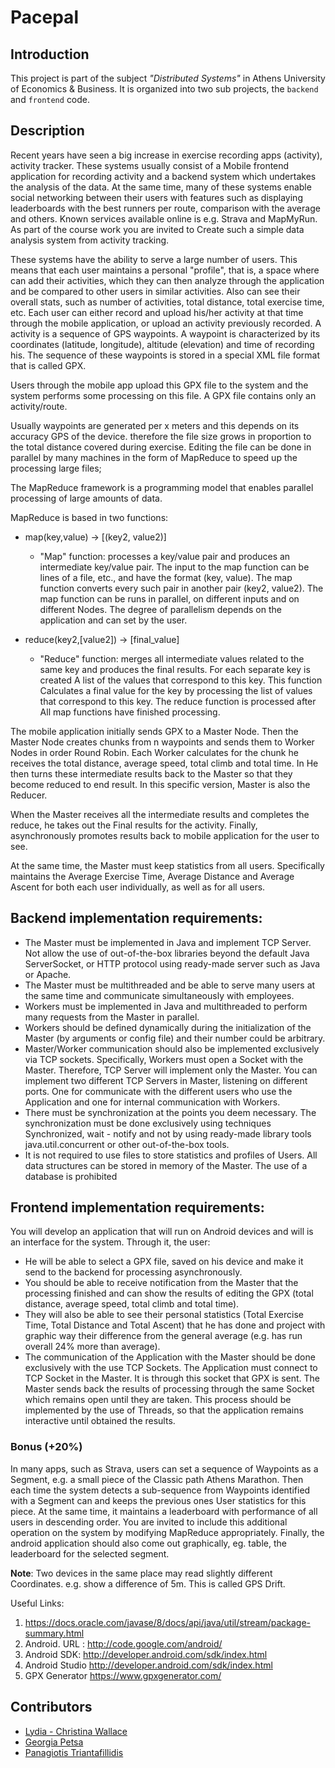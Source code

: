 # Pacepal


## Introduction
This project is part of the subject *"Distributed Systems"* in Athens University of Economics & Business. It is organized into two sub projects, the `backend` and `frontend` code.

## Description
<p> Recent years have seen a big increase in exercise recording apps
(activity), activity tracker. These systems usually consist of a
Mobile frontend application for recording activity and a backend system
which undertakes the analysis of the data. At the same time, many of these
systems enable social networking between their users with
features such as displaying leaderboards with the best runners per route,
comparison with the average and others. Known services available online
is e.g. Strava and MapMyRun. As part of the course work you are invited to
Create such a simple data analysis system from activity tracking.

<p> These systems have the ability to serve a large number of users. This
means that each user maintains a personal "profile", that is, a space where
can add their activities, which they can then analyze through the
application and be compared to other users in similar activities. Also
can see their overall stats, such as number of activities, total
distance, total exercise time, etc. Each user can either record and
upload his/her activity at that time through the mobile application,
or upload an activity previously recorded. A
activity is a sequence of GPS waypoints. A waypoint is characterized by
its coordinates (latitude, longitude), altitude (elevation) and time of recording
his. The sequence of these waypoints is stored in a special XML file format that
is called GPX.

<p> Users through the mobile app upload this GPX file to the system and the
system performs some processing on this file. A GPX file contains only
an activity/route.

<p> Usually waypoints are generated per x meters and this depends on its accuracy
GPS of the device. therefore the file size grows in proportion to the total
distance covered during exercise. Editing the file can
be done in parallel by many machines in the form of MapReduce to speed up the
processing large files;

<p> The MapReduce framework is a programming model that enables
parallel processing of large amounts of data.

MapReduce is based in two functions:
- map(key,value) -> [(key2, value2)]
    - "Map" function: processes a key/value pair and produces an intermediate
    key/value pair. The input to the map function can be lines of a
    file, etc., and have the format (key, value). The map function converts every
    such pair in another pair (key2, value2). The map function can be
    runs in parallel, on different inputs and on different
    Nodes. The degree of parallelism depends on the application and can
    set by the user.

- reduce(key2,[value2]) -> [final_value]
    - "Reduce" function: merges all intermediate values related to the same
    key and produces the final results. For each separate key is created
    A list of the values that correspond to this key. This function
    Calculates a final value for the key by processing the list of values that
    correspond to this key. The reduce function is processed after
    All map functions have finished processing.

<p> The mobile application initially sends GPX to a Master Node. Then the Master
Node creates chunks from n waypoints and sends them to Worker Nodes in order
Round Robin. Each Worker calculates for the chunk he receives the total
distance, average speed, total climb and total time. In
He then turns these intermediate results back to the Master so that they become reduced to
end result. In this specific version, Master is also the Reducer.

<p> When the Master receives all the intermediate results and completes the reduce, he takes out the
Final results for the activity. Finally, asynchronously promotes results back to
mobile application for the user to see.

<p> At the same time, the Master must keep statistics from all users. Specifically
maintains the Average Exercise Time, Average Distance and Average Ascent for both
each user individually, as well as for all users.

## Backend implementation requirements:
- The Master must be implemented in Java and implement TCP Server. Not
allow the use of out-of-the-box libraries beyond the default Java ServerSocket, or
HTTP protocol using ready-made server such as Java or Apache.
- The Master must be multithreaded and be able to serve many
users at the same time and communicate simultaneously with employees.
- Workers must be implemented in Java and multithreaded to
perform many requests from the Master in parallel.
- Workers should be defined dynamically during the initialization of the Master (by
arguments or config file) and their number could be arbitrary.
- Master/Worker communication should also be implemented exclusively via TCP
sockets. Specifically, Workers must open a Socket with the Master.
Therefore, TCP Server will implement only the Master. You can implement two
different TCP Servers in Master, listening on different ports. One for
communicate with the different users who use the Application
and one for internal communication with Workers.
- There must be synchronization at the points you deem necessary. The
synchronization must be done exclusively using techniques
Synchronized, wait - notify and not by using ready-made library tools
java.util.concurrent or other out-of-the-box tools.
- It is not required to use files to store statistics and profiles of
Users. All data structures can be stored in memory
of the Master. The use of a database is prohibited

## Frontend implementation requirements:
You will develop an application that will run on Android devices and will
is an interface for the system. Through it, the user:
- He will be able to select a GPX file, saved on his device and make it
send to the backend for processing asynchronously.
- You should be able to receive notification from the Master that the processing
finished and can show the results of editing the GPX
(total distance, average speed, total climb and total
time).
- They will also be able to see their personal statistics (Total Exercise Time,
Total Distance and Total Ascent) that he has done and project with
graphic way their difference from the general average (e.g. has run overall
24% more than average).
- The communication of the Application with the Master should be done exclusively with the
use TCP Sockets. The Application must connect to TCP Socket in the
Master. It is through this socket that GPX is sent. The Master sends back
the results of processing through the same Socket which remains
open until they are taken. This process should be implemented by
the use of Threads, so that the application remains interactive until
obtained the results.

### Bonus (+20%)
In many apps, such as Strava, users can set a sequence of
Waypoints as a Segment, e.g. a small piece of the Classic path
Athens Marathon. Then each time the system detects a sub-sequence
from Waypoints identified with a Segment can and keeps the previous ones
User statistics for this piece. At the same time, it maintains a leaderboard with
performance of all users in descending order. You are invited to include this additional
operation on the system by modifying MapReduce appropriately.
Finally, the android application should also come out graphically, eg. table, the
leaderboard for the selected segment.

**Note**: Two devices in the same place may read slightly different
Coordinates. e.g. show a difference of 5m. This is called GPS Drift.

Useful Links:
1. https://docs.oracle.com/javase/8/docs/api/java/util/stream/package-summary.html
2. Android. URL : http://code.google.com/android/
3. Android SDK: http://developer.android.com/sdk/index.html
4. Android Studio http://developer.android.com/sdk/index.html
5. GPX Generator https://www.gpxgenerator.com/

## Contributors
- [Lydia - Christina Wallace](https://github.com/Lydiacwall) 
- [Georgia Petsa](https://github.com/gwgwpet)
- [Panagiotis Triantafillidis](https://github.com/Panattack)